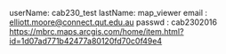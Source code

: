 userName: cab230_test
lastName: map_viewer
email   : elliott.moore@connect.qut.edu.au
passwd  : cab2302016
https://mbrc.maps.arcgis.com/home/item.html?id=1d07ad771b42477a80120fd70c0f49e4
